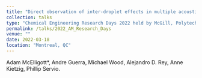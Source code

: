 ```yaml
---
title: "Direct observation of inter-droplet effects in multiple acoustically levitated water droplets"
collection: talks
type: "Chemical Engineering Research Days 2022 held by McGill, Polytechnique, and Concordia"
permalink: /talks/2022_AM_Research_Days
venue: ""
date: 2022-03-18
location: "Montreal, QC"
---
```


Adam McElligott*, Andre Guerra, Michael Wood, Alejandro D. Rey, Anne Kietzig, Phillip Servio.